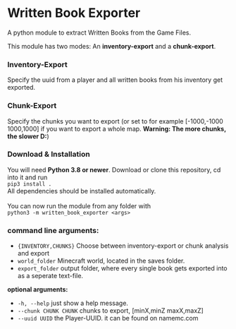 
# Written Book Exporter

A python module to extract Written Books from the Game Files.

This module has two modes: An **inventory-export** and a **chunk-export**.

### Inventory-Export
Specify the uuid from a player and all written books from his inventory get exported.

### Chunk-Export
Specify the chunks you want to export (or set to for example [-1000,-1000 1000,1000] if you want to export a whole map. **Warning: The more chunks, the slower D:**)


### Download & Installation
You will need **Python 3.8 or newer**.
Download or clone this repository, cd into it and run \
`pip3 install .` \
All dependencies should be installed automatically. \
\
You can now run the module from any folder with \
`python3 -m written_book_exporter <args>`


### command line arguments:
* `{INVENTORY,CHUNKS}`   Choose between inventory-export or chunk analysis and export
* `world_folder`         Minecraft world, located in the saves folder.
* `export_folder`        output folder, where every single book gets exported into as a seperate text-file.

**optional arguments:**
* `-h, --help`           just show a help message.
* `--chunk CHUNK CHUNK`  chunks to export, [minX,minZ maxX,maxZ]
* `--uuid UUID`          the Player-UUID. it can be found on namemc.com
